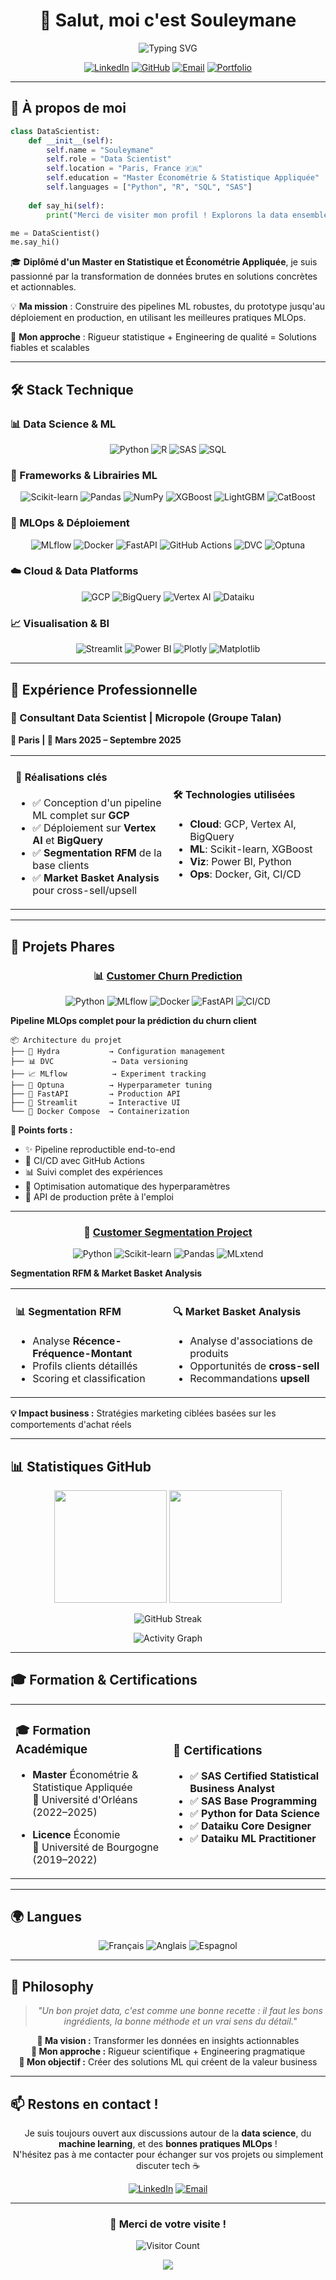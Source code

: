 <div align="center">

# 👋 Salut, moi c'est **Souleymane**

<img src="https://readme-typing-svg.herokuapp.com?font=Fira+Code&weight=600&size=28&pause=1000&color=2E9EF7&center=true&vCenter=true&width=600&lines=Data+Scientist+%F0%9F%93%8A;Machine+Learning+Engineer+%F0%9F%A4%96;MLOps+Enthusiast+%F0%9F%9A%80;Passionn%C3%A9+par+la+Data+%E2%9C%A8" alt="Typing SVG" />

</div>

<div align="center">

[![LinkedIn](https://img.shields.io/badge/LinkedIn-0A66C2?style=for-the-badge&logo=linkedin&logoColor=white)](https://www.linkedin.com/in/souleymanes-sall)
[![GitHub](https://img.shields.io/badge/GitHub-100000?style=for-the-badge&logo=github&logoColor=white)](https://github.com/Souley225)
[![Email](https://img.shields.io/badge/Email-D14836?style=for-the-badge&logo=gmail&logoColor=white)](mailto:sallsouleymane2207@gmail.com)
[![Portfolio](https://img.shields.io/badge/Portfolio-FF5722?style=for-the-badge&logo=google-chrome&logoColor=white)](#)

</div>

---

## 🚀 À propos de moi

```python
class DataScientist:
    def __init__(self):
        self.name = "Souleymane"
        self.role = "Data Scientist"
        self.location = "Paris, France 🇫🇷"
        self.education = "Master Économétrie & Statistique Appliquée"
        self.languages = ["Python", "R", "SQL", "SAS"]
        
    def say_hi(self):
        print("Merci de visiter mon profil ! Explorons la data ensemble 🚀")

me = DataScientist()
me.say_hi()
```

🎓 **Diplômé d'un Master en Statistique et Économétrie Appliquée**, je suis passionné par la transformation de données brutes en solutions concrètes et actionnables.

💡 **Ma mission** : Construire des pipelines ML robustes, du prototype jusqu'au déploiement en production, en utilisant les meilleures pratiques MLOps.

🎯 **Mon approche** : Rigueur statistique + Engineering de qualité = Solutions fiables et scalables

---

## 🛠️ Stack Technique

### 📊 Data Science & ML

<div align="center">

![Python](https://img.shields.io/badge/Python-3670A0?style=for-the-badge&logo=python&logoColor=ffdd54)
![R](https://img.shields.io/badge/R-276DC3?style=for-the-badge&logo=r&logoColor=white)
![SAS](https://img.shields.io/badge/SAS-1E90FF?style=for-the-badge&logo=sas&logoColor=white)
![SQL](https://img.shields.io/badge/SQL-005C84?style=for-the-badge&logo=postgresql&logoColor=white)

</div>

### 🤖 Frameworks & Librairies ML

<div align="center">

![Scikit-learn](https://img.shields.io/badge/Scikit--learn-F7931E?style=for-the-badge&logo=scikit-learn&logoColor=white)
![Pandas](https://img.shields.io/badge/Pandas-150458?style=for-the-badge&logo=pandas&logoColor=white)
![NumPy](https://img.shields.io/badge/NumPy-013243?style=for-the-badge&logo=numpy&logoColor=white)
![XGBoost](https://img.shields.io/badge/XGBoost-FF6F00?style=for-the-badge&logo=xgboost&logoColor=white)
![LightGBM](https://img.shields.io/badge/LightGBM-1C1C1C?style=for-the-badge&logo=lightgbm&logoColor=white)
![CatBoost](https://img.shields.io/badge/CatBoost-FFCC00?style=for-the-badge&logoColor=black)

</div>

### 🔧 MLOps & Déploiement

<div align="center">

![MLflow](https://img.shields.io/badge/MLflow-0194E2?style=for-the-badge&logo=mlflow&logoColor=white)
![Docker](https://img.shields.io/badge/Docker-0db7ed?style=for-the-badge&logo=docker&logoColor=white)
![FastAPI](https://img.shields.io/badge/FastAPI-009688?style=for-the-badge&logo=fastapi&logoColor=white)
![GitHub Actions](https://img.shields.io/badge/GitHub%20Actions-2088FF?style=for-the-badge&logo=githubactions&logoColor=white)
![DVC](https://img.shields.io/badge/DVC-945DD6?style=for-the-badge&logo=dvc&logoColor=white)
![Optuna](https://img.shields.io/badge/Optuna-0080FF?style=for-the-badge&logoColor=white)

</div>

### ☁️ Cloud & Data Platforms

<div align="center">

![GCP](https://img.shields.io/badge/Google_Cloud-4285F4?style=for-the-badge&logo=googlecloud&logoColor=white)
![BigQuery](https://img.shields.io/badge/BigQuery-669DF6?style=for-the-badge&logo=googlebigquery&logoColor=white)
![Vertex AI](https://img.shields.io/badge/Vertex_AI-4285F4?style=for-the-badge&logo=google-cloud&logoColor=white)
![Dataiku](https://img.shields.io/badge/Dataiku-00C7B7?style=for-the-badge&logo=dataiku&logoColor=white)

</div>

### 📈 Visualisation & BI

<div align="center">

![Streamlit](https://img.shields.io/badge/Streamlit-FF4B4B?style=for-the-badge&logo=streamlit&logoColor=white)
![Power BI](https://img.shields.io/badge/Power%20BI-F2C811?style=for-the-badge&logo=powerbi&logoColor=black)
![Plotly](https://img.shields.io/badge/Plotly-3F4F75?style=for-the-badge&logo=plotly&logoColor=white)
![Matplotlib](https://img.shields.io/badge/Matplotlib-11557c?style=for-the-badge&logo=python&logoColor=white)

</div>

---

## 💼 Expérience Professionnelle

### 🏢 Consultant Data Scientist | Micropole (Groupe Talan)
**📍 Paris | 📅 Mars 2025 – Septembre 2025**

<table>
<tr>
<td width="50%">

#### 🎯 Réalisations clés
- ✅ Conception d'un pipeline ML complet sur **GCP**
- ✅ Déploiement sur **Vertex AI** et **BigQuery**
- ✅ **Segmentation RFM** de la base clients
- ✅ **Market Basket Analysis** pour cross-sell/upsell

</td>
<td width="50%">

#### 🛠️ Technologies utilisées
- **Cloud**: GCP, Vertex AI, BigQuery
- **ML**: Scikit-learn, XGBoost
- **Viz**: Power BI, Python
- **Ops**: Docker, Git, CI/CD

</td>
</tr>
</table>

---

## 🚀 Projets Phares

<div align="center">

### 📊 [Customer Churn Prediction](https://github.com/Souley225/Customer_Churn_Project)

![Python](https://img.shields.io/badge/Python-3670A0?style=flat-square&logo=python&logoColor=ffdd54)
![MLflow](https://img.shields.io/badge/MLflow-0194E2?style=flat-square&logo=mlflow&logoColor=white)
![Docker](https://img.shields.io/badge/Docker-0db7ed?style=flat-square&logo=docker&logoColor=white)
![FastAPI](https://img.shields.io/badge/FastAPI-009688?style=flat-square&logo=fastapi&logoColor=white)
![CI/CD](https://img.shields.io/badge/CI%2FCD-2088FF?style=flat-square&logo=githubactions&logoColor=white)

</div>

**Pipeline MLOps complet pour la prédiction du churn client**

```
📦 Architecture du projet
├── 🔧 Hydra           → Configuration management
├── 📊 DVC             → Data versioning
├── 📈 MLflow          → Experiment tracking
├── 🎯 Optuna          → Hyperparameter tuning
├── 🚀 FastAPI         → Production API
├── 🎨 Streamlit       → Interactive UI
└── 🐳 Docker Compose  → Containerization
```

**🌟 Points forts :**
- ✨ Pipeline reproductible end-to-end
- 🔄 CI/CD avec GitHub Actions
- 📊 Suivi complet des expériences
- 🎯 Optimisation automatique des hyperparamètres
- 🚀 API de production prête à l'emploi

---

<div align="center">

### 🛒 [Customer Segmentation Project](https://github.com/Souley225/Customer_segmentation_project)

![Python](https://img.shields.io/badge/Python-3670A0?style=flat-square&logo=python&logoColor=ffdd54)
![Scikit-learn](https://img.shields.io/badge/Scikit--learn-F7931E?style=flat-square&logo=scikit-learn&logoColor=white)
![Pandas](https://img.shields.io/badge/Pandas-150458?style=flat-square&logo=pandas&logoColor=white)
![MLxtend](https://img.shields.io/badge/MLxtend-FF6F00?style=flat-square&logo=python&logoColor=white)


</div>

**Segmentation RFM & Market Basket Analysis**

<table>
<tr>
<td width="50%">

#### 📊 Segmentation RFM
- Analyse **Récence-Fréquence-Montant**
- Profils clients détaillés
- Scoring et classification

</td>
<td width="50%">

#### 🔍 Market Basket Analysis
- Analyse d'associations de produits
- Opportunités de **cross-sell**
- Recommandations **upsell**

</td>
</tr>
</table>

**💡 Impact business :** Stratégies marketing ciblées basées sur les comportements d'achat réels

---

## 📊 Statistiques GitHub

<div align="center">

<img height="180em" src="https://github-readme-stats.vercel.app/api?username=Souley225&show_icons=true&theme=tokyonight&hide_border=true&count_private=true&include_all_commits=true" />
<img height="180em" src="https://github-readme-stats.vercel.app/api/top-langs/?username=Souley225&layout=compact&theme=tokyonight&hide_border=true&langs_count=8" />

</div>

<div align="center">

![GitHub Streak](https://github-readme-streak-stats.herokuapp.com/?user=Souley225&theme=tokyonight&hide_border=true)

</div>

<div align="center">

![Activity Graph](https://github-readme-activity-graph.vercel.app/graph?username=Souley225&theme=tokyo-night&hide_border=true&area=true)

</div>

---

## 🎓 Formation & Certifications

<table>
<tr>
<td width="50%">

### 🎓 Formation Académique

- **Master** Économétrie & Statistique Appliquée  
  📍 Université d'Orléans (2022–2025)
  
- **Licence** Économie  
  📍 Université de Bourgogne (2019–2022)

</td>
<td width="50%">

### 🏅 Certifications

- ✅ **SAS Certified Statistical Business Analyst**
- ✅ **SAS Base Programming**
- ✅ **Python for Data Science**
- ✅ **Dataiku Core Designer**
- ✅ **Dataiku ML Practitioner**

</td>
</tr>
</table>

---

## 🌍 Langues

<div align="center">

![Français](https://img.shields.io/badge/Français-Natif-success?style=for-the-badge&logo=france)
![Anglais](https://img.shields.io/badge/Anglais-C1_(TOEIC_895)-blue?style=for-the-badge&logo=united-kingdom)
![Espagnol](https://img.shields.io/badge/Espagnol-Notions-orange?style=for-the-badge&logo=spain)

</div>

---

## 💭 Philosophy

<div align="center">

> *"Un bon projet data, c'est comme une bonne recette : il faut les bons ingrédients, la bonne méthode et un vrai sens du détail."*

**🎯 Ma vision :** Transformer les données en insights actionnables  
**🔬 Mon approche :** Rigueur scientifique + Engineering pragmatique  
**🚀 Mon objectif :** Créer des solutions ML qui créent de la valeur business

</div>

---

## 📫 Restons en contact !

<div align="center">

Je suis toujours ouvert aux discussions autour de la **data science**, du **machine learning**, et des **bonnes pratiques MLOps** !  
N'hésitez pas à me contacter pour échanger sur vos projets ou simplement discuter tech ☕

[![LinkedIn](https://img.shields.io/badge/LinkedIn-Connectons--nous-0A66C2?style=for-the-badge&logo=linkedin&logoColor=white)](https://www.linkedin.com/in/souleymanes-sall)
[![Email](https://img.shields.io/badge/Email-Écrivez--moi-D14836?style=for-the-badge&logo=gmail&logoColor=white)](mailto:sallsouleymane2207@gmail.com)

</div>

---

<div align="center">

### 🌟 Merci de votre visite !

![Visitor Count](https://profile-counter.glitch.me/Souley225/count.svg)

<img src="https://raw.githubusercontent.com/Trilokia/Trilokia/379277808c61ef204768a61bbc5d25bc7798ccf1/bottom_header.svg" />

</div>
